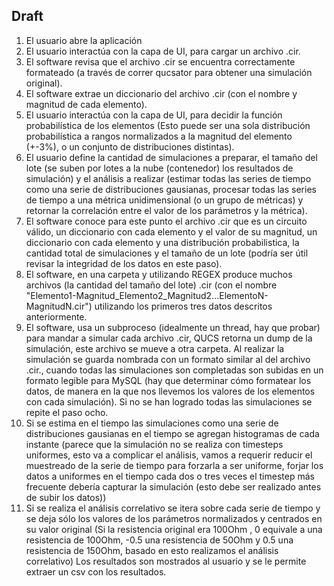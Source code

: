 ## Draft

1. El usuario abre la aplicación
2. El usuario interactúa con la capa de UI, para cargar un archivo .cir.
3. El software revisa que el archivo .cir se encuentra correctamente formateado (a través de correr qucsator para obtener una simulación original).
4. El software extrae un diccionario del archivo .cir (con el nombre y magnitud de cada elemento).
5. El usuario interactúa con la capa de UI, para decidir la función probabilística de los elementos (Esto puede ser una sola distribución probabilística a rangos normalizados a la magnitud del elemento (+-3%), o un conjunto de distribuciones distintas).
6. El usuario define la cantidad de simulaciones a preparar, el tamaño del lote (se suben por lotes a la nube (contenedor) los resultados de simulación) y el análisis a realizar (estimar todas las series de tiempo como una serie de distribuciones gausianas, procesar todas las series de tiempo a una métrica unidimensional (o un grupo de métricas) y retornar la correlación entre el valor de los parámetros y la métrica).
7. El software conoce para este punto el archivo .cir que es un circuito válido, un diccionario con cada elemento y el valor de su magnitud, un diccionario con cada elemento y una distribución probabilistica, la cantidad total de simulaciones y el tamaño de un lote (podría ser útil revisar la integridad de los datos en este paso).
8. El software, en una carpeta y utilizando REGEX produce muchos archivos (la cantidad del tamaño del lote) .cir (con el nombre "Elemento1-Magnitud_Elemento2_Magnitud2...ElementoN-MagnitudN.cir") utilizando los primeros tres datos descritos anteriormente.
9. El software, usa un subproceso (idealmente un thread, hay que probar) para mandar a simular cada archivo .cir, QUCS retorna un dump de la simulación, este archivo se mueve a otra carpeta. Al realizar la simulación se guarda nombrada con un formato similar al del archivo .cir.,  cuando todas las simulaciones son completadas son subidas en un formato legible para MySQL (hay que determinar cómo formatear los datos, de manera en la que nos llevemos los valores de los elementos con cada simulación). Si no se han logrado todas las simulaciones se repite el paso ocho. 
10. Si se estima en el tiempo las simulaciones como una serie de distribuciones gausianas en el tiempo se agregan histogramas de cada instante (parece que la simulación no se realiza con timesteps uniformes, esto va a complicar el análisis, vamos a requerir reducir el muestreado de la serie de tiempo para forzarla a ser uniforme, forjar los datos a uniformes en el tiempo cada dos o tres veces el timestep más frecuente debería capturar la simulación (esto debe ser realizado antes de subir los datos))
10. Si se realiza el análisis correlativo se itera sobre cada serie de tiempo y se deja sólo los valores de los parámetros normalizados y centrados en su valor original (Si la resistencia original era 100Ohm , 0 equivale a una resistencia de 100Ohm, -0.5 una resistencia de 50Ohm y 0.5 una resistencia de 150Ohm, basado en esto realizamos el análisis correlativo)
Los resultados son mostrados al usuario y se le permite extraer un csv con los resultados.
